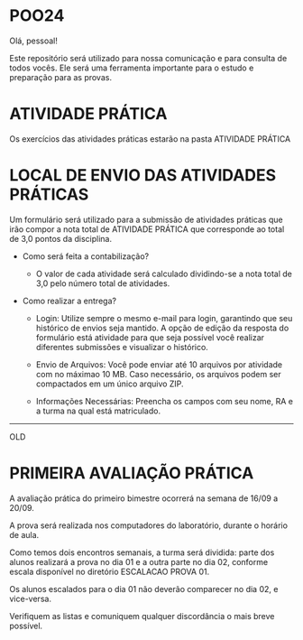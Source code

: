 # POO24

Olá, pessoal!

Este repositório será utilizado para nossa comunicação e para consulta de todos vocês. Ele será uma ferramenta importante para o estudo e preparação para as provas.

# ATIVIDADE PRÁTICA

Os exercícios das atividades práticas estarão na pasta ATIVIDADE PRÁTICA


# LOCAL DE ENVIO DAS ATIVIDADES PRÁTICAS

Um formulário será utilizado para a submissão de atividades práticas que irão compor a nota total de ATIVIDADE PRÁTICA que corresponde ao total de 3,0 pontos da disciplina.

* Como será feita a contabilização?

    + O valor de cada atividade será calculado dividindo-se a nota total de 3,0 pelo número total de atividades.

* Como realizar a entrega?

    + Login: Utilize sempre o mesmo e-mail para login, garantindo que seu histórico de envios seja mantido. A opção de edição da resposta do formulário está atividade para que seja possível você realizar diferentes submissões e visualizar o histórico.

    + Envio de Arquivos: Você pode enviar até 10 arquivos por atividade com no máximao 10 MB. Caso necessário, os arquivos podem ser compactados em um único arquivo ZIP.

    + Informações Necessárias: Preencha os campos com seu nome, RA e a turma na qual está matriculado.

-----
OLD

# PRIMEIRA AVALIAÇÃO PRÁTICA

A avaliação prática do primeiro bimestre ocorrerá na semana de 16/09 a 20/09.

A prova será realizada nos computadores do laboratório, durante o horário de aula.

Como temos dois encontros semanais, a turma será dividida: parte dos alunos realizará a prova no dia 01 e a outra parte no dia 02, conforme escala disponível no diretório ESCALACAO PROVA 01.

Os alunos escalados para o dia 01 não deverão comparecer no dia 02, e vice-versa.

Verifiquem as listas e comuniquem qualquer discordância o mais breve possível.